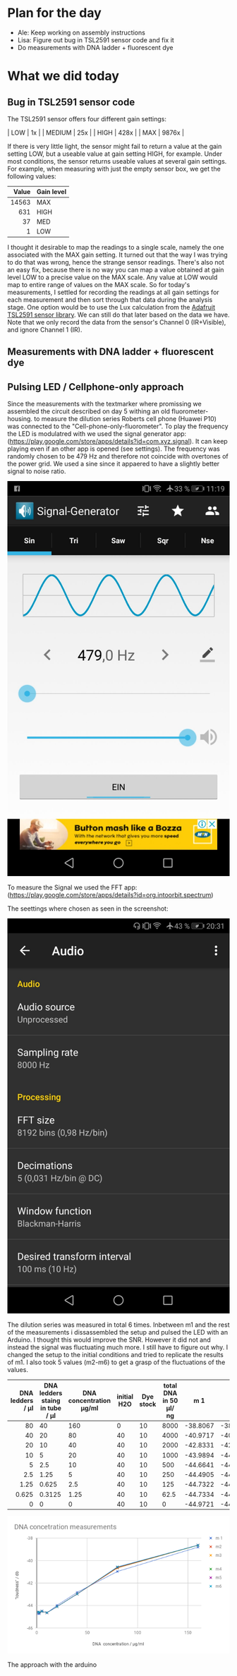# Plan for the day

* Ale: Keep working on assembly instructions
* Lisa: Figure out bug in TSL2591 sensor code and fix it
* Do measurements with DNA ladder + fluorescent dye

# What we did today

## Bug in TSL2591 sensor code

The TSL2591 sensor offers four different gain settings:

| LOW    | 1x    |
| MEDIUM | 25x   |
| HIGH   | 428x  |
| MAX    | 9876x |

If there is very little light, the sensor might fail to return a value at the gain setting LOW, but a useable value at gain setting HIGH, for example. Under most conditions, the sensor returns useable values at several gain settings.
For example, when measuring with just the empty sensor box, we get the following values:

| Value | Gain level |
| -----:| ---------- |
| 14563 | MAX        |
| 631   | HIGH       |
| 37    | MED        |
| 1     | LOW        |

I thought it desirable to map the readings to a single scale, namely the one associated with the MAX gain setting. It turned out that the way I was trying to do that was wrong, hence the strange sensor readings. There's also not an easy fix, because there is no way you can map a value obtained at gain level LOW to a precise value on the MAX scale. Any value at LOW would map to entire range of values on the MAX scale.
So for today's measurements, I settled for recording the readings at all gain settings for each measurement and then sort through that data during the analysis stage.
One option would be to use the Lux calculation from the [Adafruit TSL2591 sensor library](https://github.com/adafruit/Adafruit_TSL2591_Library/blob/master/Adafruit_TSL2591.cpp). We can still do that later based on the data we have.
Note that we only record the data from the sensor's Channel 0 (IR+Visible), and ignore Channel 1 (IR).

## Measurements with DNA ladder + fluorescent dye


## Pulsing LED / Cellphone-only approach

Since the measurements with the textmarker where promissing we assembled the circuit described on day 5 withing an old fluorometer-housing. 
to measure the dilution series Roberts cell phone (Huawei P10) was connected to the "Cell-phone-only-fluorometer". To play the frequency the LED is modulatred with we used the signal generator app:(https://play.google.com/store/apps/details?id=com.xyz.signal). It can keep playing even if an other app is opened (see settings). 
The frequency was randomly chosen to be 479 Hz and therefore not coincide with overtones of the power grid. We used a sine since it appaered to have a slightly better signal to noise ratio.

![alt text](https://raw.githubusercontent.com/diy-fluorometer/aolw2018-capetown/master/sketches/Screenshot_20180425-111908.jpg "settings in the signal generator app to modulate the LED")

To measure the Signal we used the FFT app: (https://play.google.com/store/apps/details?id=org.intoorbit.spectrum)

The seettings where chosen as seen in the screenshot:

![alt text](https://raw.githubusercontent.com/diy-fluorometer/aolw2018-capetown/master/sketches/Screenshot_20180423-203127.jpg "settings in the spectroid app to meassure the fluorescence signal")

The dilution series was measured in total 6 times. Inbetween m1 and the rest of the measurements i dissassembled the setup and pulsed the LED with an Arduino. I thought this would improve the SNR. However it did not and instead the signal was fluctuating much more. I still have to figure out why.
I changed the setup to the initial conditions and tried to replicate the results of m1. I also took 5 values (m2-m6) to get a grasp of the fluctuations of the values. 



DNA ledders / µl | DNA ledders staing in tube / µl | DNA concentration µg/ml | initial H2O | Dye stock | total DNA in 50 µl/ ng | m 1 | m2 | m3 | m4 | m5 | m6 | m ard
 ---:  |  ---  |  ---  |  ---  |  ---  |  ---  |  ---  |  ---  |  ---  |  ---  |  ---  |  ---  |  --- 
80 | 40 | 160 | 0 | 10 | 8000 | -38.8067 | -38.6284 | -38.629 | -38.6422 | -38.6216 | -38.6246 | -13.882
40 | 20 | 80 | 40 | 10 | 4000 | -40.9717 | -40.6646 | -40.6417 | -40.6131 | -40.5897 | -40.5588 | -15.297
20 | 10 | 40 | 40 | 10 | 2000 | -42.8331 | -42.9878 | -42.9663 | -42.9723 | -42.9769 | -42.986 | -17.11
10 | 5 | 20 | 40 | 10 | 1000 | -43.9894 | -44.1098 | -44.1039 | -44.1069 | -44.108 | -44.1125 | -18.18
5 | 2.5 | 10 | 40 | 10 | 500 | -44.6641 | -44.6472 | -44.645 | -44.6418 | -44.643 | -44.6411 | -18.582
2.5 | 1.25 | 5 | 40 | 10 | 250 | -44.4905 | -44.5315 | -44.5255 | -44.5245 | -44.5232 | -44.5224 | -18.15
1.25 | 0.625 | 2.5 | 40 | 10 | 125 | -44.7322 | -44.6136 | -44.6188 | -44.6145 | -44.6128 | -44.6062 | -18.485
0.625 | 0.3125 | 1.25 | 40 | 10 | 62.5 | -44.7334 | -44.5895 | -44.5834 | -44.5792 | -44.5808 | -44.5798 | -18.394
0 | 0 | 0 | 40 | 10 | 0 | -44.9721 | -44.772 | -44.7697 | -44.7715 | -44.7713 | -44.7726 | -18.629

![alt text](https://raw.githubusercontent.com/diy-fluorometer/aolw2018-capetown/master/sketches/chart_dna_cell.png "loudnes of the 479 Hz peak in dependence of the DNA concentration ")


The approach with the arduino 
